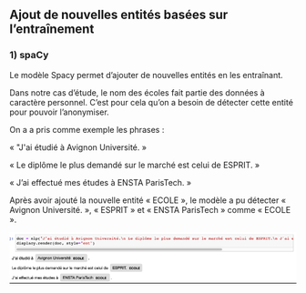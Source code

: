 ## Ajout de nouvelles entités basées sur l’entraînement

### 1) spaCy
Le modèle Spacy permet d’ajouter de nouvelles entités en les entraînant.

Dans notre cas d’étude, le nom des écoles fait partie des données à caractère personnel. 
C’est pour cela qu’on a besoin de détecter cette entité pour pouvoir l’anonymiser.

On a a pris comme exemple les phrases : 

« "J'ai étudié à Avignon Université. »

« Le diplôme le plus demandé sur le marché est celui de ESPRIT. »

« J’ai effectué mes études à ENSTA ParisTech. »

Après avoir ajouté la nouvelle entité « ECOLE », le modèle a pu détecter « Avignon Université. », « ESPRIT » et « ENSTA ParisTech » comme « ECOLE ». 

 ![](images/01_spaCy_Ajout_Entite_Ecole.png)